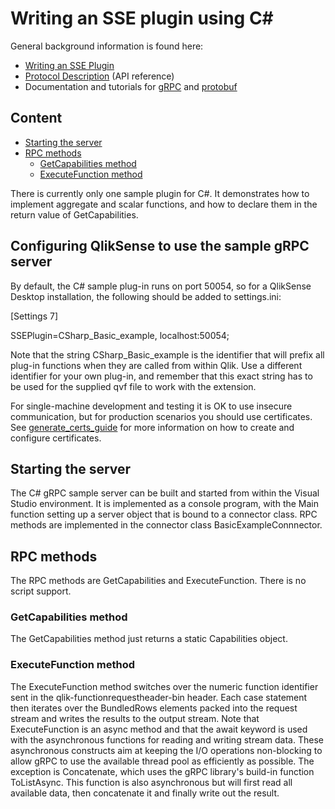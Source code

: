 # Writing an SSE plugin using C#

General background information is found here:

* [Writing an SSE Plugin](../../docs/writing_a_plugin.md)
* [Protocol Description](../../docs/SSE_Protocol.md) (API reference)
* Documentation and tutorials for [gRPC](http://www.grpc.io/docs/) and [protobuf](https://developers.google.com/protocol-buffers/docs/overview)

## Content
* [Starting the server](#starting-the-server)
* [RPC methods](#rpc-methods)
    * [GetCapabilities method](#getcapabilities-method)
    * [ExecuteFunction method](#executefunction-method)


There is currently only one sample plugin for C#.
It demonstrates how to implement aggregate and scalar functions, and how to declare them in the return value of GetCapabilities.

## Configuring QlikSense to use the sample gRPC server
By default, the C# sample plug-in runs on port 50054, so for a QlikSense Desktop installation, the following should be added to settings.ini:

[Settings 7] 

SSEPlugin=CSharp_Basic_example, localhost:50054;

Note that the string CSharp_Basic_example is the identifier that will prefix all plug-in functions when they are called from within Qlik.
Use a different identifier for your own plug-in, and remember that this exact string has to be used for the supplied qvf file to work with the extension.

For single-machine development and testing it is OK to use insecure communication, but for production scenarios you should use certificates. See [generate_certs_guide](../../generate_certs_guide/README.md) for more information on how to create and configure certificates.

## Starting the server

The C# gRPC sample server can be built and started from within the Visual Studio environment. It is implemented as a console program, with the Main function setting up a server object that is bound to a connector class.
RPC methods are implemented in the connector class BasicExampleConnnector.

## RPC methods
The RPC methods are GetCapabilities and ExecuteFunction. There is no script support.

### GetCapabilities method
The GetCapabilities method just returns a static Capabilities object.

### ExecuteFunction method
The ExecuteFunction method switches over the numeric function identifier sent in the qlik-functionrequestheader-bin header. Each case statement then iterates over the BundledRows elements packed into the request stream and writes the results to the output stream.
Note that ExecuteFunction is an async method and that the await keyword is used with the asynchronous functions for reading and writing stream data. These asynchronous constructs aim at keeping the I/O operations non-blocking to allow gRPC to use the available thread pool as efficiently as possible. 
The exception is Concatenate, which uses the gRPC library's build-in function ToListAsync. This function is also asynchronous but will first read all available data, then concatenate it and finally write out the result.


